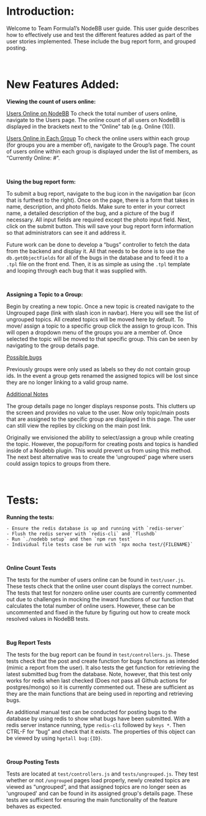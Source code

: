 # Introduction:

Welcome to Team Formula1’s NodeBB user guide. This user guide describes how to effectively use and test the different features added as part of the user stories implemented. These include the bug report form, and grouped posting.

&nbsp;

# New Features Added:

**Viewing the count of users online:**

<u>Users Online on NodeBB</u>
To check the total number of users online, navigate to the Users page. The online count of all users on NodeBB is displayed in the brackets next to the “Online” tab (e.g. Online (10)).

<u>Users Online in Each Group</u>
To check the online users within each group (for groups you are a member of), navigate to the Group’s page. The count of users online within each group is displayed under the list of members, as “Currently Online: #”.

&nbsp;

**Using the bug report form:**

To submit a bug report, navigate to the bug icon in the navigation bar (icon that is furthest to the right). Once on the page, there is a form that takes in name, description, and photo fields. Make sure to enter in your correct name, a detailed description of the bug, and a picture of the bug if necessary. All input fields are required except the photo input field. Next, click on the submit button. This will save your bug report form information so that administrators can see it and address it.

Future work can be done to develop a “bugs” controller to fetch the data from the backend and display it. All that needs to be done is to use the `db.getObjectFields` for all of the bugs in the database and to feed it to a `.tpl` file on the front end. Then, it is as simple as using the `.tpl` template and looping through each bug that it was supplied with.

&nbsp;

**Assigning a Topic to a Group:**

Begin by creating a new topic. Once a new topic is created navigate to the Ungrouped page (link with slash icon in navbar). Here you will see the list of ungrouped topics. All created topics will be moved here by default. To move/ assign a topic to a specific group click the assign to group icon. This will open a dropdown menu of the groups you are a member of. Once selected the topic will be moved to that specific group. This can be seen by navigating to the group details page.

<u>Possible bugs</u>

Previously groups were only used as labels so they do not contain group ids. In the event a group gets renamed the assigned topics will be lost since they are no longer linking to a valid group name.

<u>Additional Notes</u>

The group details page no longer displays response posts. This clutters up the screen and provides no value to the user. Now only topic/main posts that are assigned to the specific group are displayed in this page. The user can still view the replies by clicking on the main post link.

Originally we envisioned the ability to select/assign a group while creating the topic. However, the popup/form for creating posts and topics is handled inside of a Nodebb plugin. This would prevent us from using this method. The next best alternative was to create the ‘ungrouped’ page where users could assign topics to groups from there.

&nbsp;

# Tests:

**Running the tests:**

```
- Ensure the redis database is up and running with `redis-server`
- Flush the redis server with `redis-cli` and `flushdb`
- Run `./nodebb setup` and then `npm run test`
- Individual file tests case be run with `npx mocha test/{FILENAME}`
```

&nbsp;

**Online Count Tests**

The tests for the number of users online can be found in `test/user.js`. These tests check that the online user count displays the correct number. The tests that test for nonzero online user counts are currently commented out due to challenges in mocking the inward functions of our function that calculates the total number of online users. However, these can be uncommented and fixed in the future by figuring out how to create mock resolved values in NodeBB tests.

&nbsp;

**Bug Report Tests**

The tests for the bug report can be found in `test/controllers.js`. These tests check that the post and create function for bugs functions as intended (mimic a report from the user). It also tests the get function for retrieving the latest submitted bug from the database. Note, however, that this test only works for redis when last checked (Does not pass all Github actions for postgres/mongo) so it is currently commented out. These are sufficient as they are the main functions that are being used in reporting and retrieving bugs.

An additional manual test can be conducted for posting bugs to the database by using redis to show what bugs have been submitted. With a redis server instance running, type `redis-cli` followed by `keys *`. Then CTRL-F for “bug” and check that it exists. The properties of this object can be viewed by using `hgetall bug:{ID}`.

&nbsp;

**Group Posting Tests**

Tests are located at `test/controllers.js` and `tests/ungrouped.js`. They test whether or not `/ungrouped` pages load properly, newly created topics are viewed as “ungrouped”, and that assigned topics are no longer seen as 'ungrouped' and can be found in its assigned group's details page. These tests are sufficient for ensuring the main functionality of the feature behaves as expected.
